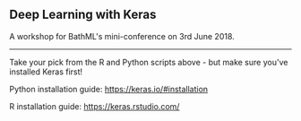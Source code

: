## Deep Learning with Keras

A workshop for BathML's mini-conference on 3rd June 2018.

---

Take your pick from the R and Python scripts above - but make sure you've installed Keras first!

Python installation guide: https://keras.io/#installation

R installation guide: https://keras.rstudio.com/
